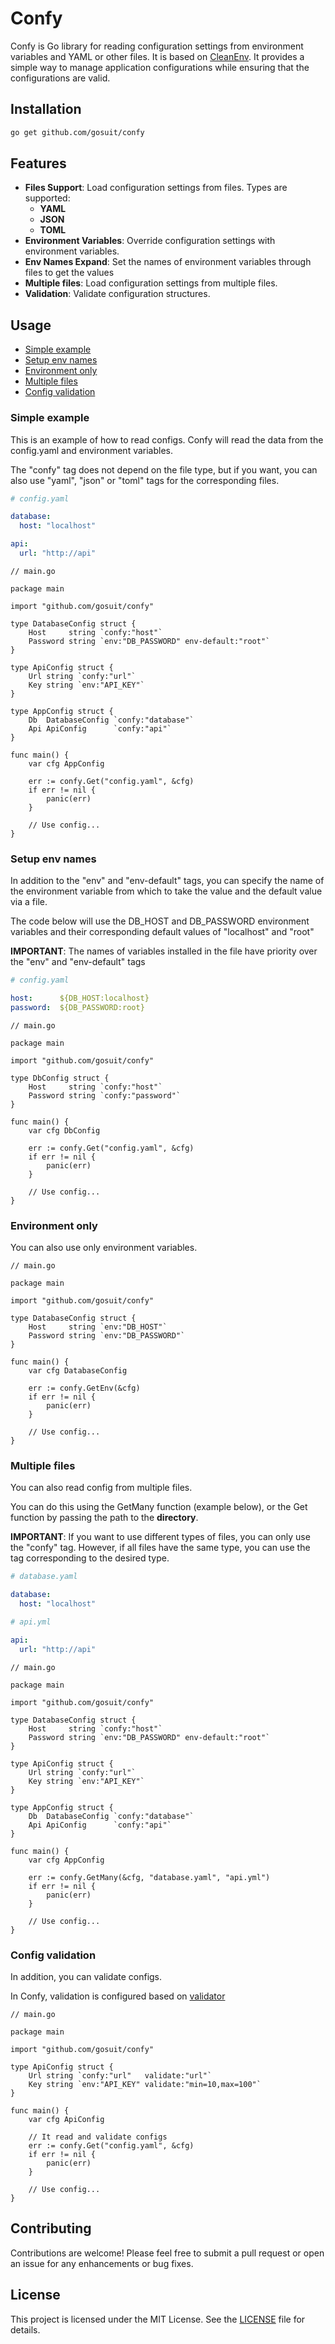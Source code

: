 # Confy

Confy is Go library for reading configuration settings from environment variables and YAML or other files. It is based on <a href="https://github.com/ilyakaznacheev/cleanenv">CleanEnv</a>. It provides a simple way to manage application configurations while ensuring that the configurations are valid.

## Installation

```zsh
go get github.com/gosuit/confy
```

## Features
 
- **Files Support**: Load configuration settings from files. Types are supported: 
  - **YAML**
  - **JSON**
  - **TOML**
- **Environment Variables**: Override configuration settings with environment variables.
- **Env Names Expand**: Set the names of environment variables through files to get the values
- **Multiple files**: Load configuration settings from multiple files.
- **Validation**: Validate configuration structures.

## Usage

- [Simple example](#simple-read)
- [Setup env names](#setup-env-names)
- [Environment only](#environment-only)
- [Multiple files](#multiple-files)
- [Config validation](#config-validation)

### Simple example

This is an example of how to read configs. Confy will read the data from the config.yaml and environment variables.

The "confy" tag does not depend on the file type, but if you want, you can also use "yaml", "json" or "toml" tags for the corresponding files.

```yaml
# config.yaml

database:
  host: "localhost"

api:
  url: "http://api"
```

```golang
// main.go

package main

import "github.com/gosuit/confy"

type DatabaseConfig struct {
	Host     string `confy:"host"`
	Password string `env:"DB_PASSWORD" env-default:"root"`
}

type ApiConfig struct {
	Url string `confy:"url"`
	Key string `env:"API_KEY"`
}

type AppConfig struct {
	Db  DatabaseConfig `confy:"database"`
	Api ApiConfig      `confy:"api"`
}

func main() {
	var cfg AppConfig

	err := confy.Get("config.yaml", &cfg)
	if err != nil {
		panic(err)
	}

	// Use config...
}
```

### Setup env names

In addition to the "env" and "env-default" tags, you can specify the name of the environment variable from which to take the value and the default value via a file.

The code below will use the DB_HOST and DB_PASSWORD environment variables and their corresponding default values of "localhost" and "root"

**IMPORTANT**: The names of variables installed in the file have priority over the "env" and "env-default" tags

```yaml
# config.yaml

host:      ${DB_HOST:localhost}
password:  ${DB_PASSWORD:root}
```

```golang
// main.go

package main

import "github.com/gosuit/confy"

type DbConfig struct {
	Host     string `confy:"host"`
	Password string `confy:"password"`
}

func main() {
	var cfg DbConfig

	err := confy.Get("config.yaml", &cfg)
	if err != nil {
		panic(err)
	}

	// Use config...
}
```

### Environment only

You can also use only environment variables.

```golang
// main.go

package main

import "github.com/gosuit/confy"

type DatabaseConfig struct {
	Host     string `env:"DB_HOST"`
	Password string `env:"DB_PASSWORD"`
}

func main() {
	var cfg DatabaseConfig

	err := confy.GetEnv(&cfg)
	if err != nil {
		panic(err)
	}

	// Use config...
}
```

### Multiple files

You can also read config from multiple files.

You can do this using the GetMany function (example below), or the Get function by passing the path to the **directory**.

**IMPORTANT**: If you want to use different types of files, you can only use the "confy" tag. However, if all files have the same type, you can use the tag corresponding to the desired type.

```yaml
# database.yaml

database:
  host: "localhost"
```

```yaml
# api.yml

api:
  url: "http://api"
```

```golang
// main.go

package main

import "github.com/gosuit/confy"

type DatabaseConfig struct {
	Host     string `confy:"host"`
	Password string `env:"DB_PASSWORD" env-default:"root"`
}

type ApiConfig struct {
	Url string `confy:"url"`
	Key string `env:"API_KEY"`
}

type AppConfig struct {
	Db  DatabaseConfig `confy:"database"`
	Api ApiConfig      `confy:"api"`
}

func main() {
	var cfg AppConfig

	err := confy.GetMany(&cfg, "database.yaml", "api.yml")
	if err != nil {
		panic(err)
	}

	// Use config...
}
```

### Config validation

In addition, you can validate configs. 

In Confy, validation is configured based on <a href="https://github.com/go-playground/validator">validator</a>

```golang
// main.go

package main

import "github.com/gosuit/confy"

type ApiConfig struct {
	Url string `confy:"url"   validate:"url"`
	Key string `env:"API_KEY" validate:"min=10,max=100"`
}

func main() {
	var cfg ApiConfig

	// It read and validate configs
	err := confy.Get("config.yaml", &cfg)
	if err != nil {
		panic(err)
	}

	// Use config...
}
```

## Contributing

Contributions are welcome! Please feel free to submit a pull request or open an issue for any enhancements or bug fixes.

## License

This project is licensed under the MIT License. See the [LICENSE](LICENSE) file for details.
